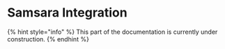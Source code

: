 # Samsara Integration



{% hint style="info" %}
This part of the documentation is currently under construction.
{% endhint %}

